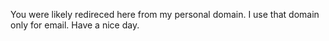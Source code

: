 You were likely redireced here from my personal domain. I use that domain only for email. Have a nice day.
